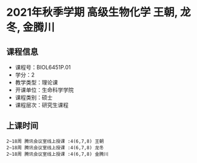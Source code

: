 # 2021年秋季学期 高级生物化学 王朝, 龙冬, 金腾川






## 课程信息

- 课程号：BIOL6451P.01
- 学分：2
- 教学类型：理论课
- 开课单位：生命科学学院
- 课程类别：硕士
- 课程层次：研究生课程

## 上课时间

```
2~18周 腾讯会议室线上授课 :4(6,7,8) 王朝
2~18周 腾讯会议室线上授课 :4(6,7,8) 龙冬
2~18周 腾讯会议室线上授课 :4(6,7,8) 金腾川
```

